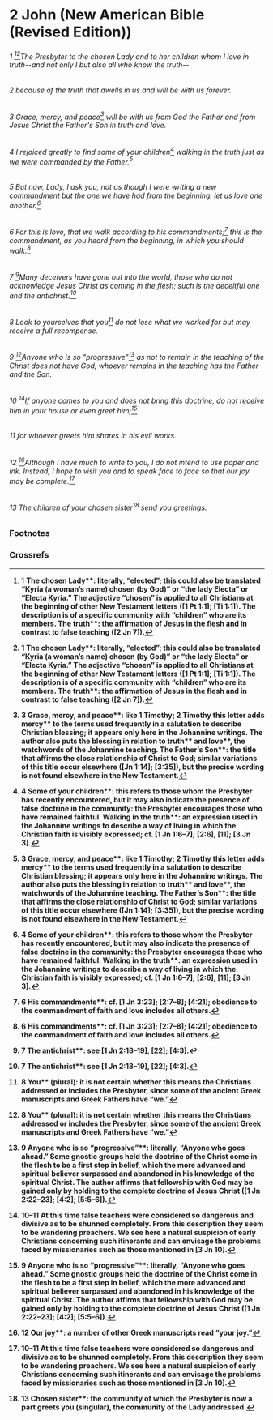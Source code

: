 
# 2 John (New American Bible (Revised Edition))
###### 1 [^a][^A]The Presbyter to the chosen Lady and to her children whom I love in truth--and not only I but also all who know the truth--  
###### 2 because of the truth that dwells in us and will be with us forever.  
###### 3 Grace, mercy, and peace[^b] will be with us from God the Father and from Jesus Christ the Father's Son in truth and love.

###### 4 I rejoiced greatly to find some of your children[^c] walking in the truth just as we were commanded by the Father.[^B]  
###### 5 But now, Lady, I ask you, not as though I were writing a new commandment but the one we have had from the beginning: let us love one another.[^C]  
###### 6 For this is love, that we walk according to his commandments;[^d] this is the commandment, as you heard from the beginning, in which you should walk.[^D]

###### 7 [^E]Many deceivers have gone out into the world, those who do not acknowledge Jesus Christ as coming in the flesh; such is the deceitful one and the antichrist.[^e]  
###### 8 Look to yourselves that you[^f] do not lose what we worked for but may receive a full recompense.  
###### 9 [^F]Anyone who is so "progressive"[^g] as not to remain in the teaching of the Christ does not have God; whoever remains in the teaching has the Father and the Son.  
###### 10 [^h]If anyone comes to you and does not bring this doctrine, do not receive him in your house or even greet him;[^G]  
###### 11 for whoever greets him shares in his evil works.

###### 12 [^i]Although I have much to write to you, I do not intend to use paper and ink. Instead, I hope to visit you and to speak face to face so that our joy may be complete.[^H]  
###### 13 The children of your chosen sister[^j] send you greetings.

### Footnotes
[^a]: 1 <b class="catch-word">The chosen Lady**: literally, “elected”; this could also be translated “Kyria (a woman’s name) chosen (by God)” or “the lady Electa” or “Electa Kyria.” The adjective “chosen” is applied to all Christians at the beginning of other New Testament letters ([1 Pt 1:1]; [Ti 1:1]). The description is of a specific community with “children” who are its members. <b class="catch-word">The truth**: the affirmation of Jesus in the flesh and in contrast to false teaching ([2 Jn 7]).
[^b]: 3 <b class="catch-word">Grace, mercy, and peace**: like 1 Timothy; 2 Timothy this letter adds <b class="catch-word">mercy** to the terms used frequently in a salutation to describe Christian blessing; it appears only here in the Johannine writings. The author also puts the blessing in relation to <b class="catch-word">truth** and <b class="catch-word">love**, the watchwords of the Johannine teaching. <b class="catch-word">The Father’s Son**: the title that affirms the close relationship of Christ to God; similar variations of this title occur elsewhere ([Jn 1:14]; [3:35]), but the precise wording is not found elsewhere in the New Testament.
[^c]: 4 <b class="catch-word">Some of your children**: this refers to those whom the Presbyter has recently encountered, but it may also indicate the presence of false doctrine in the community: the Presbyter encourages those who have remained faithful. <b class="catch-word">Walking in the truth**: an expression used in the Johannine writings to describe a way of living in which the Christian faith is visibly expressed; cf. [1 Jn 1:6–7]; [2:6], [11]; [3 Jn 3].
[^d]: 6 <b class="catch-word">His commandments**: cf. [1 Jn 3:23]; [2:7–8]; [4:21]; obedience to the commandment of faith and love includes all others.
[^e]: 7 <b class="catch-word">The antichrist**: see [1 Jn 2:18–19], [22]; [4:3].
[^f]: 8 <b class="catch-word">You** (plural): it is not certain whether this means the Christians addressed or includes the Presbyter, since some of the ancient Greek manuscripts and Greek Fathers have “we.”
[^g]: 9 <b class="catch-word">Anyone who is so “progressive”**: literally, “Anyone who goes ahead.” Some gnostic groups held the doctrine of the Christ come in the flesh to be a first step in belief, which the more advanced and spiritual believer surpassed and abandoned in his knowledge of the spiritual Christ. The author affirms that fellowship with God may be gained only by holding to the complete doctrine of Jesus Christ ([1 Jn 2:22–23]; [4:2]; [5:5–6]).
[^h]: 10–11 At this time false teachers were considered so dangerous and divisive as to be shunned completely. From this description they seem to be wandering preachers. We see here a natural suspicion of early Christians concerning such itinerants and can envisage the problems faced by missionaries such as those mentioned in [3 Jn 10].
[^i]: 12 <b class="catch-word">Our joy**: a number of other Greek manuscripts read “your joy.”
[^j]: 13 <b class="catch-word">Chosen sister**: the community of which the Presbyter is now a part greets you (singular), the community of the Lady addressed.

### Crossrefs
[^A]: Jn 8:32; 3 Jn 1.
[^B]: 3 Jn 3.
[^C]: Jn 13:34; 15:12; 1 Jn 4:7.
[^D]: Jn 13:34; 14:15; 1 Jn 5:3.
[^E]: 1 Jn 2:22; 4:2.
[^F]: Jn 8:31; 1 Jn 2:23; 4:15.
[^G]: Rom 16:17; 2 Thes 3:6.
[^H]: Jn 15:11; 1 Jn 1:4; 3 Jn 13.

